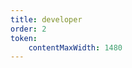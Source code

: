 ```yaml
---
title: developer
order: 2
token:
    contentMaxWidth: 1480
---
```


<code src="./demos/index.tsx"></code>
